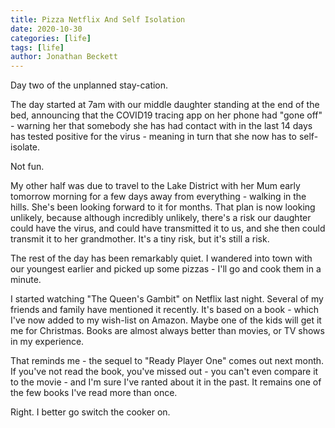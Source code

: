 ```yaml
---
title: Pizza Netflix And Self Isolation
date: 2020-10-30
categories: [life]
tags: [life]
author: Jonathan Beckett
---
```


Day two of the unplanned stay-cation.

The day started at 7am with our middle daughter standing at the end of the bed, announcing that the COVID19 tracing app on her phone had "gone off" - warning her that somebody she has had contact with in the last 14 days has tested positive for the virus - meaning in turn that she now has to self-isolate.

Not fun.

My other half was due to travel to the Lake District with her Mum early tomorrow morning for a few days away from everything - walking in the hills. She's been looking forward to it for months. That plan is now looking unlikely, because although incredibly unlikely, there's a risk our daughter could have the virus, and could have transmitted it to us, and she then could transmit it to her grandmother. It's a tiny risk, but it's still a risk.

The rest of the day has been remarkably quiet. I wandered into town with our youngest earlier and picked up some pizzas - I'll go and cook them in a minute.

I started watching "The Queen's Gambit" on Netflix last night. Several of my friends and family have mentioned it recently. It's based on a book - which I've now added to my wish-list on Amazon. Maybe one of the kids will get it me for Christmas. Books are almost always better than movies, or TV shows in my experience.

That reminds me - the sequel to "Ready Player One" comes out next month. If you've not read the book, you've missed out - you can't even compare it to the movie - and I'm sure I've ranted about it in the past. It remains one of the few books I've read more than once.

Right. I better go switch the cooker on.